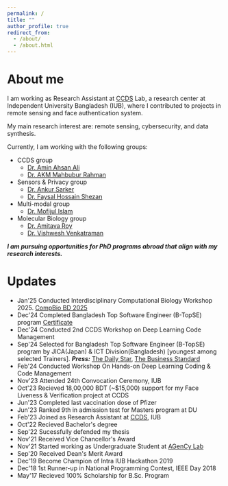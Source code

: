 ```yaml
---
permalink: /
title: ""
author_profile: true
redirect_from: 
  - /about/
  - /about.html
---
```


About me
====
I am working as Research Assistant at [CCDS](ccds.ai) Lab, a research center at Independent University Bangladesh (IUB), where I contributed to projects in remote sensing and face authentication system.

My main research interest are:
remote sensing, cybersecurity, and data synthesis.

Currently, I am working with the following groups:
- CCDS group
  - [Dr. Amin Ahsan Ali](https://ccds.ai/entry/amin-ali/)
  - [Dr. AKM Mahbubur Rahman](https://ccds.ai/entry/akm-rahman/)
- Sensors & Privacy group
  - [Dr. Ankur Sarker](https://www.linkedin.com/in/ankur-sarker/)
  - [Dr. Faysal Hossain Shezan](https://fhshezan.github.io/)
- Multi-modal group
  - [Dr. Mofijul Islam](https://mmiakashs.github.io)
- Molecular Biology group
  - [Dr. Amitava Roy](https://www.linkedin.com/in/amitava-roy-8772868a/)
  - [Dr. Vishwesh Venkatraman](https://www.linkedin.com/in/vishwesh-venkatraman-94521a67/?originalSubdomain=uk)

***I am pursuing opportunities for PhD programs abroad that align with my research interests.***

Updates
=====
- Jan'25 Conducted Interdisciplinary Computational Biology Workshop 2025.  [CompBio BD 2025](https://compbiobd.github.io)
- Dec'24 Completed Bangladesh Top Software Engineer (B-TopSE) program [Certificate](https://drive.google.com/file/d/1dUhGynj7GAzkdXvN6HLwUoax-rEjWAE7/view?usp=sharing)
- Dec'24 Conducted 2nd CCDS Workshop on Deep Learning Code Management
- Sep'24 Selected for Bangladesh Top Software Engineer (B-TopSE) program by JICA(Japan) & ICT Division(Bangladesh) [youngest among selected Trainers]. ***Press:*** [The Daily Star](https://www.thedailystar.net/news/bangladesh/news/jica-ict-division-jointly-launch-b-topse-program-3729926), [The Business Standard](https://www.tbsnews.net/economy/corporates/b-topse-program-launched-boost-software-engineering-skills-bangladesh-969496)
- Feb'24 Conducted Workshop On Hands-on Deep Learning Coding & Code Management
- Nov'23 Attended 24th Convocation Ceremony, IUB
- Oct'23 Recieved 18,00,000 BDT (~$15,000) support for my Face Liveness & Verification project at CCDS
- Jun'23 Completed last vaccination dose of Pfizer
- Jun'23 Ranked 9th in admission test for Masters program at DU
- Feb'23 Joined as Research Assistant at [CCDS](https://ccds.ai), IUB
- Oct'22 Recieved Bachelor's degree
- Sep'22 Sucessfully defended my thesis
- Nov'21 Received Vice Chancellor's Award 
- Nov'21 Started working as Undergraduate Student at [AGenCy Lab](https://agencylab.github.io)
- Sep'20 Received Dean's Merit Award 
- Dec'19 Become Champion of Intra IUB Hackathon 2019
- Dec'18 1st Runner-up in National Programming Contest, IEEE Day 2018
- May'17 Recieved 100% Scholarship for B.Sc. Program

